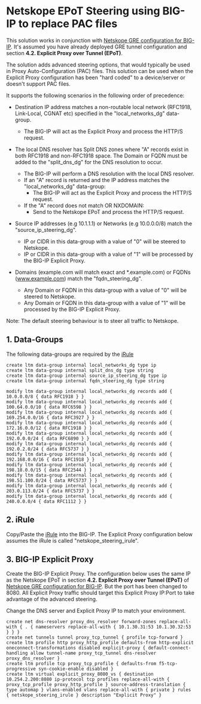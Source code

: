 # Netskope EPoT Steering using BIG-IP to replace PAC files

This solution works in conjunction with [Netskope GRE configuration for BIG-IP](https://github.com/ns-bretts/netskope-gre-bigip). It's assumed you have already deployed GRE tunnel configuration and section **4.2. Explicit Proxy over Tunnel (EPoT)**.

The solution adds advanced steering options, that would typically be used in Proxy Auto-Configuration (PAC) files. This solution can be used when the Explicit Proxy configuration has been "hard coded" to a device/server or doesn't support PAC files.

It supports the following scenarios in the following order of precedence:

- Destination IP address matches a non-routable local network (RFC1918, Link-Local, CGNAT etc) specified in the "local_networks_dg" data-group.
  - The BIG-IP will act as the Explicit Proxy and process the HTTP/S request.

- The local DNS resolver has Split DNS zones where "A" records exist in both RFC1918 and non-RFC1918 space. The Domain or FQDN must be added to the "split_dns_dg" for the DNS resolution to occur.
  - The BIG-IP will perform a DNS resolution with the local DNS resolver.
  - If an "A" record is returned and the IP address matches the "local_networks_dg" data-group:
    - The BIG-IP will act as the Explicit Proxy and process the HTTP/S request.
  - If the "A" record does not match OR NXDOMAIN:
    - Send to the Netskope EPoT and process the HTTP/S request.

- Source IP addresses (e.g 10.1.1.1) or Networks (e.g 10.0.0.0/8) match the "source_ip_steering_dg".
   - IP or CIDR in this data-group with a value of "0" will be steered to Netskope.
   - IP or CIDR in this data-group with a value of "1" will be processed by the BIG-IP Explicit Proxy.

- Domains (example.com will match exact and *.example.com) or FQDNs (www.example.com) match the "fqdn_steering_dg".
   - Any Domain or FQDN in this data-group with a value of "0" will be steered to Netskope.
   - Any Domain or FQDN in this data-group with a value of "1" will be processed by the BIG-IP Explicit Proxy.

Note: The default steering behaviour is to steer all traffic to Netskope.

## 1. Data-Groups

The following data-groups are required by the [iRule](https://github.com/ns-bretts/netskope-epot-bigip-steering/blob/main/netskope_steering_irule.tcl)

```
create ltm data-group internal local_networks_dg type ip
create ltm data-group internal split_dns_dg type string
create ltm data-group internal source_ip_steering_dg type ip
create ltm data-group internal fqdn_steering_dg type string

modify ltm data-group internal local_networks_dg records add { 10.0.0.0/8 { data RFC1918 } }
modify ltm data-group internal local_networks_dg records add { 100.64.0.0/10 { data RFC6598 } }
modify ltm data-group internal local_networks_dg records add { 169.254.0.0/16 { data RFC3927 } }
modify ltm data-group internal local_networks_dg records add { 172.16.0.0/12 { data RFC1918 } }
modify ltm data-group internal local_networks_dg records add { 192.0.0.0/24 { data RFC6890 } }
modify ltm data-group internal local_networks_dg records add { 192.0.2.0/24 { data RFC5737 } }
modify ltm data-group internal local_networks_dg records add { 192.168.0.0/16 { data RFC1918 } }
modify ltm data-group internal local_networks_dg records add { 198.18.0.0/15 { data RFC2544 } }
modify ltm data-group internal local_networks_dg records add { 198.51.100.0/24 { data RFC5737 } }
modify ltm data-group internal local_networks_dg records add { 203.0.113.0/24 { data RFC5737 } }
modify ltm data-group internal local_networks_dg records add { 240.0.0.0/4 { data RFC1112 } }
```

## 2. iRule

Copy/Paste the [iRule](https://github.com/ns-bretts/netskope-epot-bigip-steering/blob/main/netskope_steering_irule.tcl) into the BIG-IP. The Explicit Proxy configuration below assumes the iRule is called "netskope_steering_irule".

## 3. BIG-IP Explicit Proxy

Create the BIG-IP Explicit Proxy. The configuration below uses the same IP as the Netskope EPoT in section **4.2. Explicit Proxy over Tunnel (EPoT)** of [Netskope GRE configuration for BIG-IP](https://github.com/ns-bretts/netskope-gre-bigip). But the port has been changed to 8080. All Explicit Proxy traffic should target this Explicit Proxy IP:Port to take advantage of the advanced steering.

Change the DNS server and Explicit Proxy IP to match your environment.

```
create net dns-resolver proxy_dns_resolver forward-zones replace-all-with { . { nameservers replace-all-with { 10.1.30.31:53 10.1.30.32:53 } } }
create net tunnels tunnel proxy_tcp_tunnel { profile tcp-forward }
create ltm profile http proxy_http_profile defaults-from http-explicit oneconnect-transformations disabled explicit-proxy { default-connect-handling allow tunnel-name proxy_tcp_tunnel dns-resolver proxy_dns_resolver }
create ltm profile tcp proxy_tcp_profile { defaults-from f5-tcp-progressive syn-cookie-enable disabled }
create ltm virtual explicit_proxy_8080_vs { destination 10.254.2.200:8080 ip-protocol tcp profiles replace-all-with { proxy_tcp_profile proxy_http_profile } source-address-translation { type automap } vlans-enabled vlans replace-all-with { private } rules { netskope_steering_irule } description "Explicit Proxy" }
```
